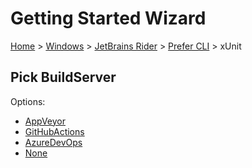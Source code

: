 <!--
GENERATED FILE - DO NOT EDIT
This file was generated by [MarkdownSnippets](https://github.com/SimonCropp/MarkdownSnippets).
Source File: /docs/mdsource/wiz/Windows_Rider_Cli_xUnit.source.md
To change this file edit the source file and then run MarkdownSnippets.
-->

# Getting Started Wizard

[Home](/docs/wiz/readme.md) > [Windows](Windows.md) > [JetBrains Rider](Windows_Rider.md) > [Prefer CLI](Windows_Rider_Cli.md) > xUnit

## Pick BuildServer

Options:
 * [AppVeyor](Windows_Rider_Cli_xUnit_AppVeyor.md)
 * [GitHubActions](Windows_Rider_Cli_xUnit_GitHubActions.md)
 * [AzureDevOps](Windows_Rider_Cli_xUnit_AzureDevOps.md)
 * [None](Windows_Rider_Cli_xUnit_None.md)
